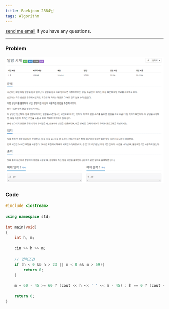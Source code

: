 ```yaml
---
title: Baekjoon 2884번
tags: Algorithm
---
```


[send me email](mailto:jewel7492@gmail.com) if you have any questions.

<!--more-->

---
### Problem  
   
![그림1](/assets/Baekjoon/2884/1.PNG)  

### Code  
```cpp
#include <iostream>

using namespace std;

int main(void)
{
    int h, m;

    cin >> h >> m;

    // 입력조건
    if (h < 0 && h > 23 || m < 0 && m > 59){
        return 0;
    }

    m + 60 - 45 >= 60 ? (cout << h << ' ' << m - 45) : h == 0 ? (cout << h + 23 << ' ' << m + 60 - 45) : (cout << h - 1 << ' ' << m + 60 - 45);

    return 0;
}
```